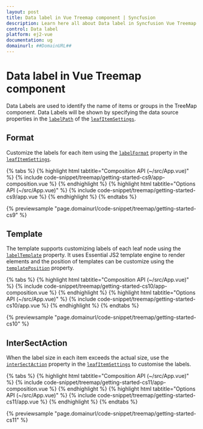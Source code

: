 ```yaml
---
layout: post
title: Data label in Vue Treemap component | Syncfusion
description: Learn here all about Data label in Syncfusion Vue Treemap component of Syncfusion Essential JS 2 and more.
control: Data label 
platform: ej2-vue
documentation: ug
domainurl: ##DomainURL##
---
```


# Data label in Vue Treemap component

Data Labels are used to identify the name of items or groups in the TreeMap component. Data Labels will be shown by specifying the data source properties in the [`labelPath`](https://ej2.syncfusion.com/vue/documentation/api/treemap/leafItemSettingsModel/#labelpath) of the [`leafItemSettings`](https://ej2.syncfusion.com/vue/documentation/api/treemap/#leafitemsettings).

## Format

Customize the labels for each item using the [`labelFormat`](https://ej2.syncfusion.com/vue/documentation/api/treemap/leafItemSettingsModel/#labelformat) property in the [`leafItemSettings`](https://ej2.syncfusion.com/vue/documentation/api/treemap/#leafitemsettings).

{% tabs %}
{% highlight html tabtitle="Composition API (~/src/App.vue)" %}
{% include code-snippet/treemap/getting-started-cs9/app-composition.vue %}
{% endhighlight %}
{% highlight html tabtitle="Options API (~/src/App.vue)" %}
{% include code-snippet/treemap/getting-started-cs9/app.vue %}
{% endhighlight %}
{% endtabs %}
        
{% previewsample "page.domainurl/code-snippet/treemap/getting-started-cs9" %}

## Template

The template supports customizing labels of each leaf node using the [`labelTemplate`](https://ej2.syncfusion.com/vue/documentation/api/treemap/leafItemSettingsModel/#labeltemplate) property. It uses Essential JS2 template engine to render elements and the position of templates can be customize using the [`templatePosition`](https://ej2.syncfusion.com/vue/documentation/api/treemap/leafItemSettingsModel/#templateposition) property.

{% tabs %}
{% highlight html tabtitle="Composition API (~/src/App.vue)" %}
{% include code-snippet/treemap/getting-started-cs10/app-composition.vue %}
{% endhighlight %}
{% highlight html tabtitle="Options API (~/src/App.vue)" %}
{% include code-snippet/treemap/getting-started-cs10/app.vue %}
{% endhighlight %}
{% endtabs %}
        
{% previewsample "page.domainurl/code-snippet/treemap/getting-started-cs10" %}

## InterSectAction

When the label size in each item exceeds the actual size, use the [`interSectAction`](https://ej2.syncfusion.com/vue/documentation/api/treemap/leafItemSettingsModel/#intersectaction) property in the [`leafItemSettings`](https://ej2.syncfusion.com/vue/documentation/api/treemap/#leafitemsettings) to customise the labels.

{% tabs %}
{% highlight html tabtitle="Composition API (~/src/App.vue)" %}
{% include code-snippet/treemap/getting-started-cs11/app-composition.vue %}
{% endhighlight %}
{% highlight html tabtitle="Options API (~/src/App.vue)" %}
{% include code-snippet/treemap/getting-started-cs11/app.vue %}
{% endhighlight %}
{% endtabs %}
        
{% previewsample "page.domainurl/code-snippet/treemap/getting-started-cs11" %}